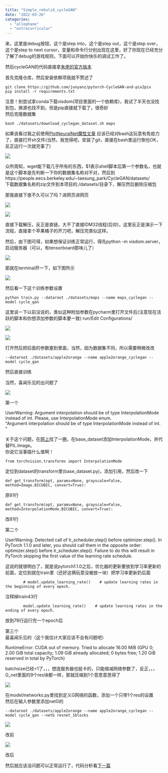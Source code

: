 ```yaml
---
title: "Simple_rebulid_cycleGAN"
date: "2022-03-26"
categories: 
  - "allophane"
  - "extracurricular"
---
```


来，这里是debug按钮，这个是step into，这个是step out，这个是step over，这个是step to next cursor，变量和命令行分别出现在这里，好了你现在已经充分了解了debug的游戏规则，下面可以开始你快乐的调试工作了。

然后cycleGAN的代码直接拿[朱佬的官方版本](https://github.com/junyanz/pytorch-CycleGAN-and-pix2pix)

首先克隆仓库，然后安装依赖项我就不赘述了

```
git clone https://github.com/junyanz/pytorch-CycleGAN-and-pix2pix
pip install -r requirements.txt
```

注意！别尝试拿conda下载visdom(项目里面的一个依赖库)，我试了半天也没找到包，换源也找不到，但是pip直接就下载了，很奇妙  
然后克隆数据集

```
bash ./datasets/download_cyclegan_dataset.sh maps
```

如果说看过我之前使用[PlotNeuralNet魔性文章](http://aluminium/allophane.com/index.php/2021/11/14/plotneuralnet_3_retrench/) 应该已经对bash这玩意有免疫力了，直接打开sh文件(当然，我觉得吧，安装了git，直接在bash里运行倒也OK，反正运行一次就完事了)

![](images/image-23.png)

众所周知，wget能下载几乎所有的东西，$1表示shell脚本后第一个参数名，也就是这个脚本是先判断一下你的数据集名称对不对，然后到https://people.eecs.berkeley.edu/~taesung\_park/CycleGAN/datasets/  
下载数据集名称的zip文件到本项目的./datasets/目录下，解压然后删除压缩包

那我直接下崽不久可以了吗？进网页进网页

![](images/image-24.png)

![](images/image-25.png)

直接下载解压，反正是直链，大不了直接IDM32线程(后仰)，这里反正是演示一下流程，直接拿个苹果橘子的开刀吧，解压完类似这样。

然后，由下图可得，如果想保证训练正常运行，得先python -m visdom.server，启动服务器（可以，有tensorboard那味儿了）

![](images/image-26.png)

那就在terminal开一下，如下图所示

![](images/image-27.png)

然后看一下这个训练参数设置

```
python train.py --dataroot ./datasets/maps --name maps_cyclegan --model cycle_gan
```

这里说一下以前没说的，类似这种附加参数在pycharm里打开文件后(注意现在活跃的脚本和你想添加参数的脚本要一致) run/Edit Configurations/

![](images/image-28.png)

![](images/image-29.png)

打开然后把后面的参数塞到里面，当然，因为数据集不同，所以需要稍微改改

```
--dataroot ./datasets/apple2orange --name apple2orange_cyclegan --model cycle_gan
```

然后直接训练

当然，喜闻乐见的出问题了

![](images/image-33.png)

第一个

UserWarning: Argument interpolation should be of type InterpolationMode instead of int. Please, use InterpolationMode enum.  
"Argument interpolation should be of type InterpolationMode instead of int. "

关于这个问题，在[网上](https://blog.csdn.net/qq_39220334/article/details/122223288)找了一圈，在base\_dataset添加InterpolationMode，并代替PIL.Image。  
你说它没事插什么值啊！

```
from torchvision.transforms import InterpolationMode
```

定位到dataset的transform里(base\_dataset.py)，添加引用，然后改一下

```
def get_transform(opt, params=None, grayscale=False, method=Image.BICUBIC, convert=True):
```

原81行

```
def get_transform(opt, params=None, grayscale=False, method=InterpolationMode.BICUBIC, convert=True):
```

改81行

第二个

UserWarning: Detected call of lr\_scheduler.step() before optimizer.step(). In PyTorch 1.1.0 and later, you should call them in the opposite order: optimizer.step() before lr\_scheduler.step(). Failure to do this will result in PyTorch skipping the first value of the learning rate schedule.

这说的就很明白了，就是说pytorch1.1.0之后，优化器的更新要放到学习率更新的前面，定位到就在train里（还好这俩玩意没被放一块）把学习率更新扔后面

```
        # model.update_learning_rate()    # update learning rates in the beginning of every epoch.
```

注释掉train43行

```
        model.update_learning_rate()    # update learning rates in the ending of every epoch.
```

放到78行运行完一个epoch后

第三个  
最喜闻乐见的（这个我估计大家应该不会有问题吧）

RuntimeError: CUDA out of memory. Tried to allocate 16.00 MiB (GPU 0; 2.00 GiB total capacity; 1.09 GiB already allocated; 0 bytes free; 1.20 GiB reserved in total by PyTorch)

batchsize已经=1了，，，想连服务器也挺卡的，只能缩减网络参数了，反正，，，G\_net里面的9个res块都一样，那就压缩到1个意思意思得了

![](images/image-32.png)

在model/networks.py里找到定义G网络的函数，添加一个只带1个res的设置  
然后在输入参数里添加netG的

```
--dataroot ./datasets/apple2orange --name apple2orange_cyclegan --model cycle_gan --netG resnet_1blocks
```

![](images/image-31.png)

改前

![](images/image-30.png)

改后

然后就应该没问题可以正常运行了，代码分析看[下一篇](http://aluminium/allophane.com/index.php/2022/03/26/simple_debug_cyclegan/)
